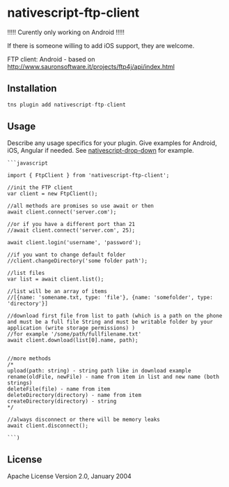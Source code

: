 # nativescript-ftp-client

!!!!! Curently only working on Android !!!!!

If there is someone willing to add iOS support, they are welcome.

FTP client:
Android - based on http://www.sauronsoftware.it/projects/ftp4j/api/index.html


## Installation

```javascript
tns plugin add nativescript-ftp-client
```

## Usage 

Describe any usage specifics for your plugin. Give examples for Android, iOS, Angular if needed. See [nativescript-drop-down](https://www.npmjs.com/package/nativescript-drop-down) for example.
	
	```javascript
    
    import { FtpClient } from 'nativescript-ftp-client';

    //init the FTP client
    var client = new FtpClient();

    //all methods are promises so use await or then
    await client.connect('server.com');

    //or if you have a different port than 21
    //await client.connect('server.com', 25);

    await client.login('username', 'password');

    //if you want to change default folder
    //client.changeDirectory('some folder path');

    //list files
    var list = await client.list();

    //list will be an array of items
    //[{name: 'somename.txt, type: 'file'}, {name: 'somefolder', type: 'directory'}]

    //download first file from list to path (which is a path on the phone and must be a full file String and must be writable folder by your application (write storage permissions) )
    //for example '/some/path/fullfilename.txt'
    await client.download(list[0].name, path);


    //more methods
    /*
    upload(path: string) - string path like in download example
    rename(oldFile, newFile) - name from item in list and new name (both strings)
    deleteFile(file) - name from item
    deleteDirectory(directory) - name from item
    createDirectory(directory) - string
    */

    //always disconnect or there will be memory leaks
    await client.disconnect();

    ```)

    
## License

Apache License Version 2.0, January 2004
